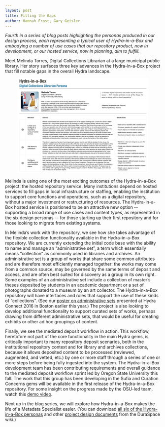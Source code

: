 ```yaml
---
layout: post
title: Filling the Gaps
author: Hannah Frost, Gary Geisler
---
```


*Fourth in a series of blog posts highlighting the personas produced in our design process, each representing a typical user of Hydra-in-a-Box and embodying a number of use cases that our repository product, now in development, or our hosted service, now in planning, aim to fulfill.*

Meet Melinda Torres, Digital Collections Librarian at a large municipal public library. Her story surfaces three key advances in the Hydra-in-a-Box project that fill notable gaps in the overall Hydra landscape.

<figure class="image fit persona">
  <a href="/images/Hydra-in-a-Box_Persona-Collections-Librarian.png">
    <img src="/images/Hydra-in-a-Box_Persona-Collections-Librarian.png" alt="Digital Collections Librarian persona" />
  </a>
</figure>


Melinda is using one of the most exciting outcomes of the Hydra-in-a-Box project: the hosted repository service. Many institutions depend on hosted services to fill gaps in local infrastructure or staffing, enabling the institution to support core functions and operations, such as a digital repository, without a major investment or restructuring of resources. The Hydra-in-a-Box hosted service is positioned to be an attractive new option -- supporting a broad range of use cases and content types, as represented in the six design personas -- for those starting up their first repository and for those looking to migrate from existing systems.

In Melinda’s work with the repository, we see how she takes advantage of the flexible collection functionality available in the Hydra-in-a-Box repository.  We are currently extending the initial code base with the ability to name and manage an “administrative set”, a term which essentially means “collection” as commonly used in libraries and archives. An administrative set is a group of works that share some common attributes and are therefore most efficiently managed together: the works may come from a common source, may be governed by the same terms of deposit and access, and are often best suited for discovery as a group in its own right. Some examples of an administrative set include a collection of master’s theses deposited by students in an academic department or a set of photographs donated to a museum by an art collector. The Hydra-in-a-Box repository will have interfaces and roles that support the use of these kinds of “collections”. (See our <a href="https://docs.google.com/presentation/d/1CDn0kDAYihP-XXIj_94zMDrGtAA4INBDV3n1pkRDshM/edit#slide=id.g17fbaf0bf3_0_0">poster on administrative sets</a> presented at Hydra Connect 2016 in Boston earlier this year.) The project is also looking to develop additional functionality to support curated sets of works, perhaps drawing from different administrative sets, that would be useful for creating exhibits or other ad hoc groupings of content.

Finally, we see the mediated deposit workflow in action. This workflow, heretofore not part of the core functionality in the main Hydra gems, is critically important to many repository deposit scenarios, both in the institutional repository context and for library and archives collections, because it allows deposited content to be processed (reviewed, augmented, and vetted, etc.) by one or more staff through a series of one or more steps before being fully ingested into the system. The Hydra-in-a-Box development team has been contributing requirements and overall guidance to the mediated deposit workflow sprint led by Oregon State University this fall. The work that this group has been developing in the Sufia and Curation Concerns gems will be available in the first release of the Hydra-in-a-Box repository. For some insight on the progress made by the OSU-led team, watch this <a href="https://www.youtube.com/watch?v=GSW-QZY72jk&feature=youtu.be">demo video</a>.

Next up in the blog series, we will explore how Hydra-in-a-Box makes the life of a Metadata Specialist easier. (You can download
<a href="https://wiki.duraspace.org/download/attachments/76841397/Hydra-in-a-Box%20Personas.pdf?version=3&modificationDate=1465782652119&api=v2">all six of the Hydra-in-a-Box personas</a>
and other
<a href="https://wiki.duraspace.org/display/hydra/Hydra-in-a-Box+Design+Documents">project design documents</a>
from the DuraSpace wiki.)


